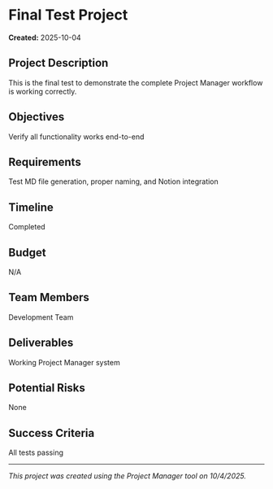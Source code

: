 # Final Test Project

**Created:** 2025-10-04

## Project Description

This is the final test to demonstrate the complete Project Manager workflow is working correctly.

## Objectives

Verify all functionality works end-to-end

## Requirements

Test MD file generation, proper naming, and Notion integration

## Timeline

Completed

## Budget

N/A

## Team Members

Development Team

## Deliverables

Working Project Manager system

## Potential Risks

None

## Success Criteria

All tests passing

---

*This project was created using the Project Manager tool on 10/4/2025.*
